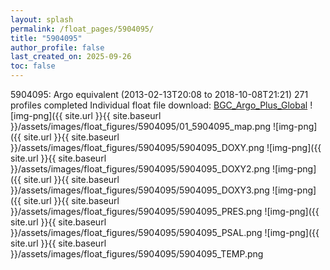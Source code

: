 ```yaml
---
layout: splash
permalink: /float_pages/5904095/
title: "5904095"
author_profile: false
last_created_on: 2025-09-26
toc: false
---
```

 
5904095: Argo equivalent (2013-02-13T20:08 to 2018-10-08T21:21)
271 profiles completed
Individual float file download: [BGC_Argo_Plus_Global](https://ftp.soest.hawaii.edu/bgc_argo_plus/Individual_Floats/outliers_removed/5904095_Sprof_processed.nc)
![img-png]({{ site.url }}{{ site.baseurl }}/assets/images/float_figures/5904095/01_5904095_map.png
![img-png]({{ site.url }}{{ site.baseurl }}/assets/images/float_figures/5904095/5904095_DOXY.png
![img-png]({{ site.url }}{{ site.baseurl }}/assets/images/float_figures/5904095/5904095_DOXY2.png
![img-png]({{ site.url }}{{ site.baseurl }}/assets/images/float_figures/5904095/5904095_DOXY3.png
![img-png]({{ site.url }}{{ site.baseurl }}/assets/images/float_figures/5904095/5904095_PRES.png
![img-png]({{ site.url }}{{ site.baseurl }}/assets/images/float_figures/5904095/5904095_PSAL.png
![img-png]({{ site.url }}{{ site.baseurl }}/assets/images/float_figures/5904095/5904095_TEMP.png
